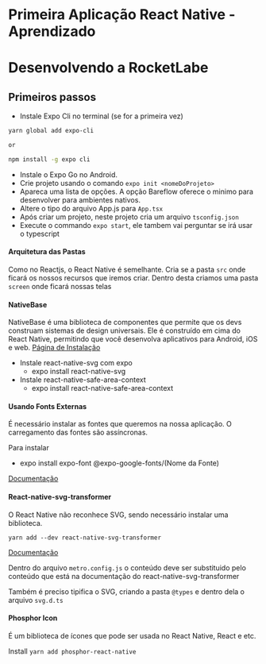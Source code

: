 # Primeira Aplicação React Native - Aprendizado

# Desenvolvendo a RocketLabe

## Primeiros passos
-   Instale Expo Cli no terminal (se for a primeira vez)
````bash
yarn global add expo-cli

or

npm install -g expo cli
````
-   Instale o Expo Go no Android.
-   Crie projeto usando o comando `expo init <nomeDoProjeto>`
-   Apareca uma lista de opções. A opção Bareflow oferece o minimo para desenvolver para ambientes nativos.
-   Altere o tipo do arquivo App.js para `App.tsx`
-   Após criar um projeto, neste projeto cria um arquivo `tsconfig.json`
-   Execute o commando `expo start`, ele tambem vai perguntar se irá usar o typescript

#### Arquitetura das Pastas

Como no Reactjs, o React Native é semelhante. Cria se a pasta `src` onde ficará os nossos recursos que iremos criar.
Dentro desta criamos uma pasta `screen` onde ficará nossas telas

#### NativeBase

NativeBase é uma biblioteca de componentes que permite que os devs construam sistemas de design universais. Ele é construído em cima do React Native, permitindo que você desenvolva aplicativos para Android, iOS e web. [Página de Instalação](https://docs.nativebase.io/?utm_source=HomePage&utm_medium=Hero_Fold&utm_campaign=NativeBase_3)

*   Instale react-native-svg com expo
    *   expo install react-native-svg
*   Instale react-native-safe-area-context
    *   expo install react-native-safe-area-context

#### Usando Fonts Externas
É necessário instalar as fontes que queremos na nossa aplicação. O carregamento das fontes são assíncronas.

Para instalar
*   expo install expo-font @expo-google-fonts/(Nome da Fonte)

[Documentação](https://docs.expo.dev/guides/using-custom-fonts/)

#### React-native-svg-transformer

O React Native não reconhece SVG, sendo necessário instalar uma biblioteca.

`yarn add --dev react-native-svg-transformer`

[Documentação](https://github.com/kristerkari/react-native-svg-transformer)

Dentro do arquivo `metro.config.js` o conteúdo deve ser substituido pelo conteúdo que está na documentação do react-native-svg-transformer

Também é preciso tipifica o SVG, criando a pasta `@types` e dentro dela o arquivo `svg.d.ts`

#### Phosphor Icon
É um biblioteca de ícones que pode ser usada no React Native, React e etc.

Install `yarn add phosphor-react-native`